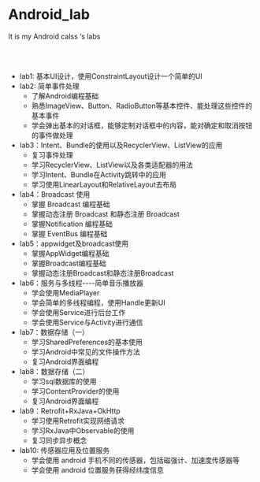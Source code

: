 # Android_lab
It is my Android calss ‘s  labs

<br>

<br>

* lab1: 基本UI设计，使用ConstraintLayout设计一个简单的UI
* lab2: 简单事件处理
  * 了解Android编程基础
  * 熟悉ImageView、Button、RadioButton等基本控件、能处理这些控件的基本事件
  * 学会弹出基本的对话框，能够定制对话框中的内容，能对确定和取消按钮的事件做处理
* lab3：Intent、Bundle的使用以及RecyclerView、ListView的应用
  * 复习事件处理
  * 学习RecyclerView、ListView以及各类适配器的用法
  * 学习Intent、Bundle在Activity跳转中的应用
  * 学习使用LinearLayout和RelativeLayout去布局
* lab4：Broadcast 使用
  * 掌握 Broadcast 编程基础  
  * 掌握动态注册 Broadcast 和静态注册 Broadcast  
  * 掌握Notification 编程基础  
  * 掌握 EventBus 编程基础
* lab5：appwidget及broadcast使用
  * 掌握AppWidget编程基础
  * 掌握Broadcast编程基础
  * 掌握动态注册Broadcast和静态注册Broadcast
* lab6：服务与多线程----简单音乐播放器
  * 学会使用MediaPlayer
  * 学会简单的多线程编程，使用Handle更新UI
  * 学会使用Service进行后台工作
  * 学会使用Service与Activity进行通信
* lab7：数据存储（一）
  * 学习SharedPreferences的基本使用
  * 学习Android中常见的文件操作方法
  * 复习Android界面编程
* lab8：数据存储（二）
  * 学习sql数据库的使用
  * 学习ContentProvider的使用
  * 复习Android界面编程
* lab9：Retrofit+RxJava+OkHttp
  * 学习使用Retrofit实现网络请求
  * 学习RxJava中Observable的使用
  * 复习同步异步概念
* lab10: 传感器应用及位置服务
  * 学会使用 android 手机不同的传感器，包括磁强计、加速度传感器等 
  * 学会使用 android 位置服务获得经纬度信息 